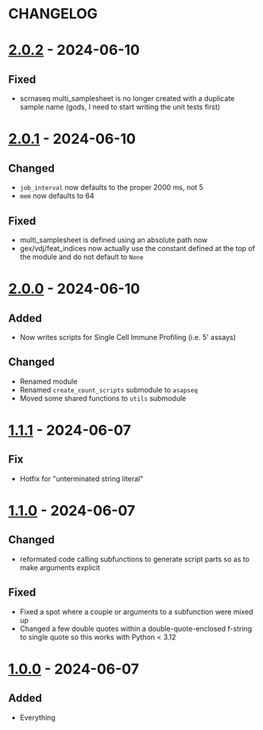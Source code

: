 # CHANGELOG

# [2.0.2] - 2024-06-10

## Fixed

- scrnaseq multi_samplesheet is no longer created with a duplicate sample name (gods, I need to start writing 
    the unit tests first)

# [2.0.1] - 2024-06-10

## Changed

- `job_interval` now defaults to the proper 2000 ms, not 5
- `mem` now defaults to 64

## Fixed

- multi_samplesheet is defined using an absolute path now
- gex/vdj/feat_indices now actually use the constant defined at the top of the module and do not default to `None`

# [2.0.0] - 2024-06-10

## Added

- Now writes scripts for Single Cell Immune Profiling (i.e. 5' assays)

## Changed

- Renamed module
- Renamed `create_count_scripts` submodule to `asapseq`
- Moved some shared functions to `utils` submodule

# [1.1.1] - 2024-06-07

## Fix

- Hotfix for "unterminated string literal"

# [1.1.0] - 2024-06-07

## Changed

- reformated code calling subfunctions to generate script parts so as to make arguments explicit

## Fixed

- Fixed a spot where a couple or arguments to a subfunction were mixed up
- Changed a few double quotes within a double-quote-enclosed f-string to single quote so this works with 
    Python < 3.12

# [1.0.0] - 2024-06-07

## Added

- Everything

[2.0.2]: https://github.com/milescsmith/asap-script-gen/compare/2.0.1..2.0.2
[2.0.1]: https://github.com/milescsmith/asap-script-gen/compare/2.0.0..2.0.1
[2.0.0]: https://github.com/milescsmith/asap-script-gen/compare/1.1.1..2.0.0
[1.1.1]: https://github.com/milescsmith/asap-script-gen/compare/1.1.0..1.1.1
[1.1.0]: https://github.com/milescsmith/asap-script-gen/compare/1.0.0..1.1.0
[1.0.0]: https://github.com/milescsmith/asap-script-gen/releases/tag/1.0.0